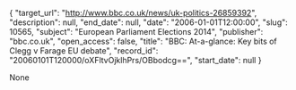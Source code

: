{
  "target_url": "http://www.bbc.co.uk/news/uk-politics-26859392", 
  "description": null, 
  "end_date": null, 
  "date": "2006-01-01T12:00:00", 
  "slug": 10565, 
  "subject": "European Parliament Elections 2014", 
  "publisher": "bbc.co.uk", 
  "open_access": false, 
  "title": "BBC:  At-a-glance: Key bits of Clegg v Farage EU debate", 
  "record_id": "20060101T120000/oXFltvOjklhPrs/OBbodcg==", 
  "start_date": null
}

None